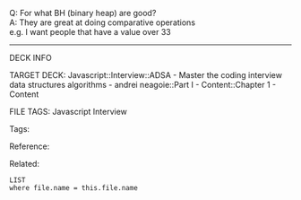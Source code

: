 Q: For what BH (binary heap) are good?  
A: They are great at doing comparative operations  
e.g. I want people that have a value over 33
<!--ID: 1690027054474-->

---

DECK INFO

TARGET DECK: Javascript::Interview::ADSA - Master the coding interview data structures algorithms - andrei neagoie::Part I - Content::Chapter 1 - Content

FILE TAGS: Javascript Interview

Tags:

Reference:

Related:

```dataview
LIST
where file.name = this.file.name
```
